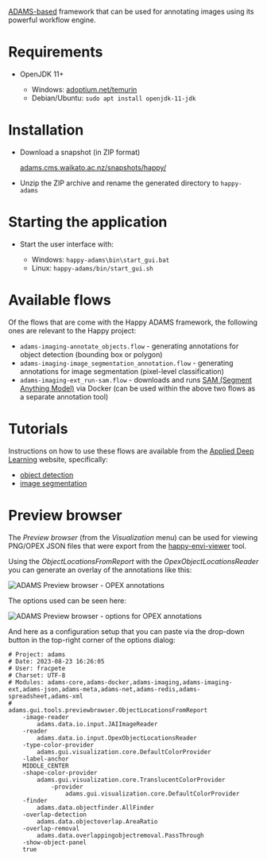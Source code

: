 [ADAMS-based](https://adams.cms.waikato.ac.nz/) framework that can be used
for annotating images using its powerful workflow engine.


# Requirements

* OpenJDK 11+

    * Windows: [adoptium.net/temurin](https://adoptium.net/temurin/releases/?version=11)
    * Debian/Ubuntu: `sudo apt install openjdk-11-jdk`
  
  
# Installation

* Download a snapshot (in ZIP format)

    [adams.cms.waikato.ac.nz/snapshots/happy/](https://adams.cms.waikato.ac.nz/snapshots/happy/)
  
* Unzip the ZIP archive and rename the generated directory to `happy-adams`


# Starting the application 

* Start the user interface with:

  * Windows: `happy-adams\bin\start_gui.bat`
  * Linux: `happy-adams/bin/start_gui.sh`
    

# Available flows

Of the flows that are come with the Happy ADAMS framework, the following ones 
are relevant to the Happy project:

* `adams-imaging-annotate_objects.flow` - generating annotations for 
  object detection (bounding box or polygon)
* `adams-imaging-image_segmentation_annotation.flow` - generating annotations 
  for image segmentation (pixel-level classification)
* `adams-imaging-ext_run-sam.flow` - downloads and runs 
  [SAM (Segment Anything Model)](https://github.com/waikato-datamining/pytorch/tree/master/segment-anything) 
  via Docker (can be used within the above two flows as a separate annotation 
  tool) 


# Tutorials

Instructions on how to use these flows are available from the 
[Applied Deep Learning](https://www.data-mining.co.nz/applied-deep-learning/)
website, specifically:

* [object detection](https://www.data-mining.co.nz/applied-deep-learning/object_detection/annotate/)
* [image segmentation](https://www.data-mining.co.nz/applied-deep-learning/image_segmentation/annotate/)


# Preview browser

The *Preview browser* (from the *Visualization* menu) can be used for viewing
PNG/OPEX JSON files that were export from the [happy-envi-viewer](happy_tools_tkinter/happy-envi-viewer.md)
tool.

Using the *ObjectLocationsFromReport* with the *OpexObjectLocationsReader* you
can generate an overlay of the annotations like this:

![ADAMS Preview browser - OPEX annotations](img/adams-previewbrowser1.png)

The options used can be seen here:

![ADAMS Preview browser - options for OPEX annotations](img/adams-previewbrowser2.png)

And here as a configuration setup that you can paste via the drop-down button
in the top-right corner of the options dialog:

```
# Project: adams
# Date: 2023-08-23 16:26:05
# User: fracpete
# Charset: UTF-8
# Modules: adams-core,adams-docker,adams-imaging,adams-imaging-ext,adams-json,adams-meta,adams-net,adams-redis,adams-spreadsheet,adams-xml
#
adams.gui.tools.previewbrowser.ObjectLocationsFromReport
	-image-reader
		adams.data.io.input.JAIImageReader
	-reader
		adams.data.io.input.OpexObjectLocationsReader
	-type-color-provider
		adams.gui.visualization.core.DefaultColorProvider
	-label-anchor
	MIDDLE_CENTER
	-shape-color-provider
		adams.gui.visualization.core.TranslucentColorProvider
			-provider
				adams.gui.visualization.core.DefaultColorProvider
	-finder
		adams.data.objectfinder.AllFinder
	-overlap-detection
		adams.data.objectoverlap.AreaRatio
	-overlap-removal
		adams.data.overlappingobjectremoval.PassThrough
	-show-object-panel
	true
```